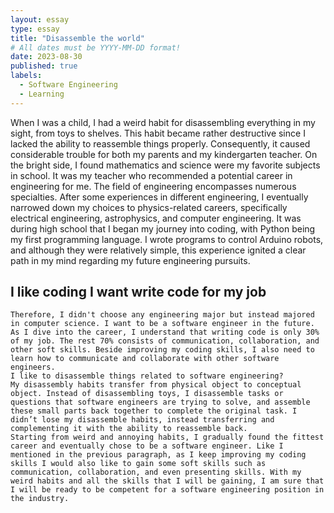 ```yaml
---
layout: essay
type: essay
title: "Disassemble the world"
# All dates must be YYYY-MM-DD format!
date: 2023-08-30
published: true
labels:
  - Software Engineering
  - Learning
---
```

When I was a child, I had a weird habit for disassembling everything in my sight, from toys to shelves. This habit became rather destructive since I lacked the ability to reassemble things properly. Consequently, it caused considerable trouble for both my parents and my kindergarten teacher. On the bright side, I found mathematics and science were my favorite subjects in school. It was my teacher who recommended a potential career in engineering for me. 
The field of engineering encompasses numerous specialties. After some experiences in different engineering, I  eventually narrowed down my choices to physics-related careers, specifically electrical engineering, astrophysics, and computer engineering. It was during high school that I began my journey into coding, with Python being my first programming language. I wrote programs to control Arduino robots, and although they were relatively simple, this experience ignited a clear path in my mind regarding my future engineering pursuits.
 

## I like coding I want write code for my job
	Therefore, I didn't choose any engineering major but instead majored in computer science. I want to be a software engineer in the future. As I dive into the career, I understand that writing code is only 30% of my job. The rest 70% consists of communication, collaboration, and other soft skills. Beside improving my coding skills, I also need to learn how to communicate and collaborate with other software engineers.
	I like to disassemble things related to software engineering? 
	My disassembly habits transfer from physical object to conceptual object. Instead of disassembling toys, I disassemble tasks or questions that software engineers are trying to solve, and assemble these small parts back together to complete the original task. I didn’t lose my disassemble habits, instead transferring and complementing it with the ability to reassemble back. 
	Starting from weird and annoying habits, I gradually found the fittest career and eventually chose to be a software engineer. Like I mentioned in the previous paragraph, as I keep improving my coding skills I would also like to gain some soft skills such as communication, collaboration, and even presenting skills. With my weird habits and all the skills that I will be gaining, I am sure that I will be ready to be competent for a software engineering position in the industry. 
